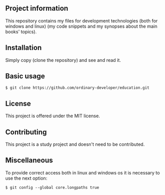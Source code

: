 ﻿Project information
-------------------
This repository contains my files for development technologies
(both for windows and linux)
(my code snippets and my synopses about the main books' topics).


Installation
------------
Simply copy (clone the repository) and see and read it.

 
Basic usage
-----------
```
$ git clone https://github.com/ordinary-developer/education.git
```
 

License
-------
This project is offered under the MIT license.


Contributing
------------
This project is a study project and doesn't need to be contributed.


Miscellaneous
-------------
To provide correct access both in linux and windows os 
it is necessary to use the next option:
```
$ git config --global core.longpaths true
```

